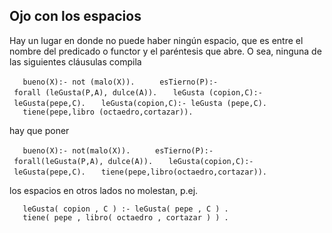 Ojo con los espacios
--------------------

Hay un lugar en donde no puede haber ningún espacio, que es entre el nombre del predicado o functor y el paréntesis que abre. O sea, ninguna de las siguientes cláusulas compila

`   bueno(X):- not (malo(X)).  `
`   esTierno(P):- forall (leGusta(P,A), dulce(A)).`
`   leGusta (copion,C):- leGusta(pepe,C).`
`   leGusta(copion,C):- leGusta (pepe,C).`
`   tiene(pepe,libro (octaedro,cortazar)).`

hay que poner

`   bueno(X):- not(malo(X)).  `
`   esTierno(P):- forall(leGusta(P,A), dulce(A)).`
`   leGusta(copion,C):- leGusta(pepe,C).`
`   tiene(pepe,libro(octaedro,cortazar)).`

los espacios en otros lados no molestan, p.ej.

`   leGusta( copion , C ) :- leGusta( pepe , C ) .`
`   tiene( pepe , libro( octaedro , cortazar ) ) .`
